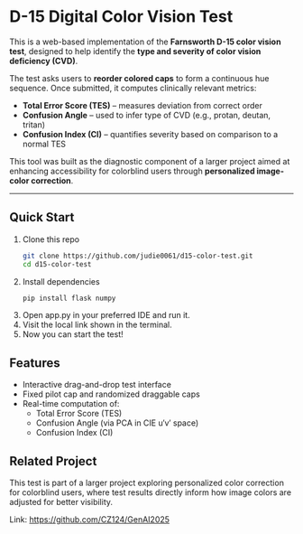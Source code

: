 # D-15 Digital Color Vision Test

This is a web-based implementation of the **Farnsworth D-15 color vision test**, designed to help identify the **type and severity of color vision deficiency (CVD)**.

The test asks users to **reorder colored caps** to form a continuous hue sequence. Once submitted, it computes clinically relevant metrics:

- **Total Error Score (TES)** – measures deviation from correct order  
- **Confusion Angle** – used to infer type of CVD (e.g., protan, deutan, tritan)  
- **Confusion Index (CI)** – quantifies severity based on comparison to a normal TES

This tool was built as the diagnostic component of a larger project aimed at enhancing accessibility for colorblind users through **personalized image-color correction**.

---

## Quick Start

1. Clone this repo
      ```bash
   git clone https://github.com/judie0061/d15-color-test.git
   cd d15-color-test
  
2. Install dependencies
      ```bash
   pip install flask numpy
3. Open app.py in your preferred IDE and run it.
4. Visit the local link shown in the terminal.
5. Now you can start the test!


## Features
- Interactive drag-and-drop test interface
- Fixed pilot cap and randomized draggable caps
- Real-time computation of:
    - Total Error Score (TES)
    - Confusion Angle (via PCA in CIE u′v′ space)
    - Confusion Index (CI)
 

## Related Project

This test is part of a larger project exploring personalized color correction for colorblind users, where test results directly inform how image colors are adjusted for better visibility.

Link: https://github.com/CZ124/GenAI2025
